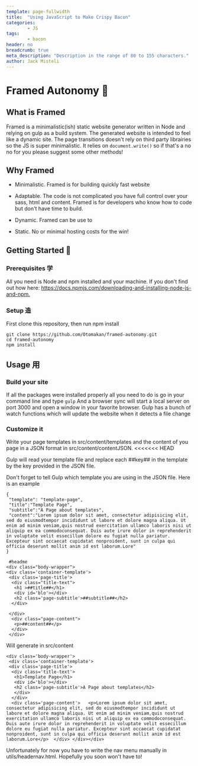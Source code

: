 ```yaml
---
template: page-fullwidth
title:  "Using JavaScript to Make Crispy Bacon"
categories:
		- JS
tags:
		- bacon
header: no
breadcrumb: true
meta_description: "Description in the range of 80 to 155 characters."
author: Jack Misteli
---
```

# Framed Autonomy 🐼

## What is Framed

Framed is a minimalistic(ish) static website generator written in Node and relying on gulp as a build system. The generated website is intended to feel like a dynamic site. The page transitions doesn't rely on third party librairies so the JS is super minimalistic. It relies on `document.write()` so if that's a no no for you please suggest some other methods!

## Why Framed

- Minimalistic. Framed is for building quickly fast website

- Adaptable. The code is not complicated you have full control over your sass, html and content. Framed is for developers who know how to code but don't have time to build.

- Dynamic. Framed can be use to
- Static. No or minimal hosting costs for the win!

## Getting Started 🚀

### Prerequisites 学

All you need is Node and npm installed and your machine. If you don't find out how here: <https://docs.npmjs.com/downloading-and-installing-node-js-and-npm.>

### Setup 造

First clone this repository, then run npm install

```
git clone https://github.com/Otomakan/framed-autonomy.git
cd framed-autonomy
npm install
```

## Usage ⽤

### Build your site

If all the packages were installed properly all you need to do is go in your command line and type
```gulp```
And a browser sync will start a local server on port 3000 and open a window in your favorite browser.
Gulp has a bunch of watch functions which will update the website when it detects a file change

### Customize it

Write your page templates in src/content/templates and the content of you page in a JSON format in src/content/contentJSON.
<<<<<<< HEAD

Gulp will read your template file and replace each ##key## in the template by the key provided in the JSON file.

Don't forget to tell Gulp which template you are using in the JSON file. Here is an example

```
{
 "template": "template-page",
 "title":"Template Page",
 "subtitle":"A Page about templates",
 "content":"Lorem ipsum dolor sit amet, consectetur adipisicing elit, sed do eiusmodtempor incididunt ut labore et dolore magna aliqua. Ut enim ad minim veniam,quis nostrud exercitation ullamco laboris nisi ut aliquip ex ea commodoconsequat. Duis aute irure dolor in reprehenderit in voluptate velit essecillum dolore eu fugiat nulla pariatur. Excepteur sint occaecat cupidatat nonproident, sunt in culpa qui officia deserunt mollit anim id est laborum.Lore"
}
```

```
 #headme
<div class="body-wrapper">
<div class='container-template'>
 <div class='page-title'>
  <div class="title-text">
   <h1 >##title##</h1>
   <div id='blo'></div>
   <h2 class='page-subtitle'>##subtitle##</h2>
  </div>

 </div>
  <div class="page-content">
   <p>##content##</p>
  </div>
 </div>
```

Will generate in src/content

```
<div class='body-wrapper'>
 <div class='container-template'>
 <div class='page-title'>
  <div class='title-text'>
   <h1>Template Page</h1>
   <div id='blo'></div>
   <h2 class='page-subtitle'>A Page about templates</h2>  
   </div>
  </div>  
  <div class='page-content'>   <p>Lorem ipsum dolor sit amet, consectetur adipisicing elit, sed do eiusmodtempor incididunt ut labore et dolore magna aliqua. Ut enim ad minim veniam,quis nostrud exercitation ullamco laboris nisi ut aliquip ex ea commodoconsequat. Duis aute irure dolor in reprehenderit in voluptate velit essecillum dolore eu fugiat nulla pariatur. Excepteur sint occaecat cupidatat nonproident, sunt in culpa qui officia deserunt mollit anim id est laborum.Lore</p>  </div> </div></div>
```

Unfortunately for now you have to write the  nav menu manually in utils/headernav.html. Hopefully you soon won't have to!
